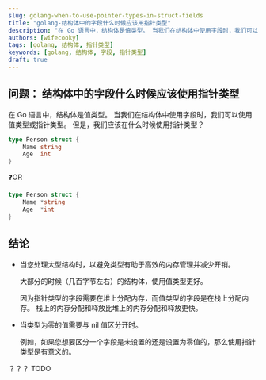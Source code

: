 ```yaml
---
slug: golang-when-to-use-pointer-types-in-struct-fields
title: "golang-结构体中的字段什么时候应该用指针类型"
description: "在 Go 语言中，结构体是值类型。 当我们在结构体中使用字段时，我们可以使用值类型或指针类型。 但是，我们应该在什么时候使用指针类型？"
authors: [wifecooky]
tags: [golang, 结构体, 指针类型]
keywords: [golang, 结构体, 字段, 指针类型]
draft: true
---
```


## 问题： 结构体中的字段什么时候应该使用指针类型

在 Go 语言中，结构体是值类型。 当我们在结构体中使用字段时，我们可以使用值类型或指针类型。 但是，我们应该在什么时候使用指针类型？

```go
type Person struct {
    Name string
    Age  int
}
```

❓OR

```go
type Person struct {
    Name *string
    Age  *int
}
```

## 结论

- 当您处理大型结构时，以避免类型有助于高效的内存管理并减少开销。

  大部分的时候（几百字节左右）的结构体，使用值类型更好。

  因为指针类型的字段需要在堆上分配内存，而值类型的字段是在栈上分配内存。 栈上的内存分配和释放比堆上的内存分配和释放更快。

- 当类型为零的值需要与 nil 值区分开时。

  例如，如果您想要区分一个字段是未设置的还是设置为零值的，那么使用指针类型是有意义的。

？？？ TODO
